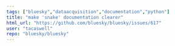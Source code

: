 ```yaml
---
tags: ["bluesky","dataacquisition","documentation","python"]
title: "make 'snake' documentation clearer"
html_url: "https://github.com/bluesky/bluesky/issues/617"
user: "tacaswell"
repo: "bluesky/bluesky"
---
```


